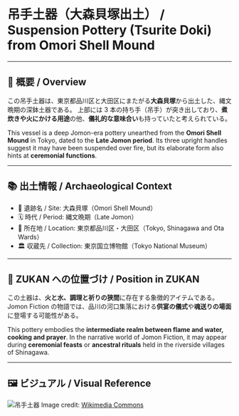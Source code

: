 # 吊手土器（大森貝塚出土） / Suspension Pottery (Tsurite Doki) from Omori Shell Mound

---

## 🏺 概要 / Overview

この吊手土器は、東京都品川区と大田区にまたがる**大森貝塚**から出土した、縄文晩期の深鉢土器である。
上部には 3 本の持ち手（吊手）が突き出しており、**煮炊きや火にかける用途**の他、**儀礼的な意味合い**も持っていたと考えられている。

This vessel is a deep Jomon-era pottery unearthed from the **Omori Shell Mound** in Tokyo, dated to the **Late Jomon period**.
Its three upright handles suggest it may have been suspended over fire, but its elaborate form also hints at **ceremonial functions**.

---

## 📚 出土情報 / Archaeological Context

- 📍 遺跡名 / Site: 大森貝塚（Omori Shell Mound）
- 🗓 時代 / Period: 縄文晩期（Late Jomon）
- 📌 所在地 / Location: 東京都品川区・大田区（Tokyo, Shinagawa and Ota Wards）
- 🏛 収蔵先 / Collection: 東京国立博物館（Tokyo National Museum）

---

## 🔗 ZUKAN への位置づけ / Position in ZUKAN

この土器は、**火と水、調理と祈りの狭間**に存在する象徴的アイテムである。
Jomon Fiction の物語では、品川の河口集落における**供宴の儀式**や**魂送りの場面**に登場する可能性がある。

This pottery embodies the **intermediate realm between flame and water, cooking and prayer**.
In the narrative world of Jomon Fiction, it may appear during **ceremonial feasts** or **ancestral rituals** held in the riverside villages of Shinagawa.

---

## 🖼 ビジュアル / Visual Reference

![吊手土器](../images/tsurite_doki_omori.jpg)
Image credit: [Wikimedia Commons](<https://commons.wikimedia.org/wiki/File:%E5%A4%A7%E6%A3%AE%E8%B2%9D%E5%A1%9A%E5%87%BA%E5%9C%9F_%E5%90%8A%E6%89%8B%E5%9C%9F%E5%99%A8_(BD04-5).JPG>)
